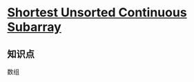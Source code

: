# [Shortest Unsorted Continuous Subarray](https://leetcode.com/problems/shortest-unsorted-continuous-subarray/)

## 知识点

数组
